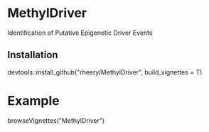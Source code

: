 # MethylDriver
Identification of Putative Epigenetic Driver Events

## Installation
devtools::install_github("rheery/MethylDriver", build_vignettes = T)

# Example 
browseVignettes("MethylDriver")
